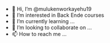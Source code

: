 - 👋 Hi, I’m @mulukenworkayehu19
- 👀 I’m interested in Back Ende courses
- 🌱 I’m currently learning ...
- 💞️ I’m looking to collaborate on ...
- 📫 How to reach me ...

<!---
mulukenworkayehu19/mulukenworkayehu19 is a ✨ special ✨ repository because its `README.md` (this file) appears on your GitHub profile.
You can click the Preview link to take a look at your changes.
--->
